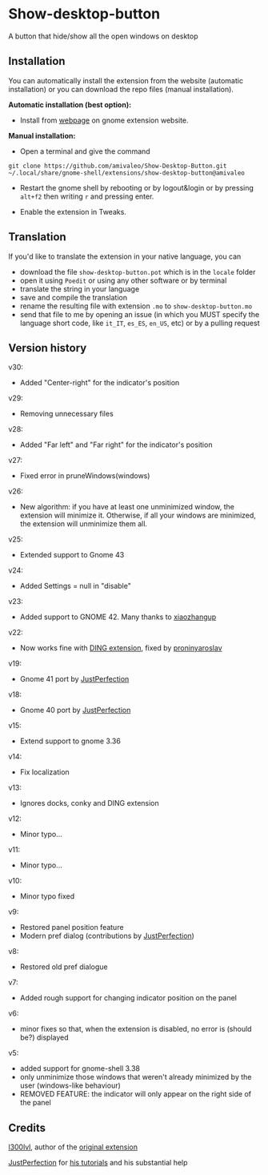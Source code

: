 # Show-desktop-button

A button that hide/show all the open windows on desktop


## Installation

You can automatically install the extension from the website (automatic installation) or you can download the repo files (manual installation).


**Automatic installation (best option):**

* Install from [webpage](https://extensions.gnome.org/extension/1194/show-desktop-button/) on gnome extension website.


**Manual installation:**

* Open a terminal and give the command
```
git clone https://github.com/amivaleo/Show-Desktop-Button.git ~/.local/share/gnome-shell/extensions/show-desktop-button@amivaleo
```
* Restart the gnome shell by rebooting or by logout&login or by pressing `alt+f2` then writing `r` and pressing enter.

* Enable the extension in Tweaks.


## Translation

If you'd like to translate the extension in your native language, you can

* download the file `show-desktop-button.pot` which is in the `locale` folder
* open it using `Poedit` or using any other software or by terminal
* translate the string in your language
* save and compile the translation
* rename the resulting file with extension `.mo` to `show-desktop-button.mo`
* send that file to me by opening an issue (in which you MUST specify the language short code, like `it_IT`, `es_ES`, `en_US`, etc) or by a pulling request


## Version history

v30:

* Added "Center-right" for the indicator's position

v29:

* Removing unnecessary files

v28:

* Added "Far left" and "Far right" for the indicator's position

v27:

* Fixed error in pruneWindows(windows)

v26:

* New algorithm: if you have at least one unminimized window, the extension will minimize it. Otherwise, if all your windows are minimized, the extension will unminimize them all.

v25:

* Extended support to Gnome 43

v24:

* Added Settings = null in "disable"

v23:

* Added support to GNOME 42. Many thanks to [xiaozhangup](https://github.com/amivaleo/Show-Desktop-Button/issues?q=is%3Aissue+author%3Axiaozhangup)

v22:

* Now works fine with [DING extension](https://gitlab.com/rastersoft/desktop-icons-ng), fixed by [proninyaroslav](https://github.com/proninyaroslav)

v19:

* Gnome 41 port by [JustPerfection](https://github.com/amivaleo/Show-Desktop-Button/pull/23)

v18:

* Gnome 40 port by [JustPerfection](https://github.com/amivaleo/Show-Desktop-Button/pull/20)

v15:

* Extend support to gnome 3.36

v14:

* Fix localization

v13:

* Ignores docks, conky and DING extension

v12:

* Minor typo...

v11:

* Minor typo...

v10:

* Minor typo fixed

v9:

* Restored panel position feature
* Modern pref dialog (contributions by [JustPerfection](https://gitlab.gnome.org/justperfection.channel))

v8:

* Restored old pref dialogue

v7:

* Added rough support for changing indicator position on the panel

v6:

* minor fixes so that, when the extension is disabled, no error is (should be?) displayed

v5:

* added support for gnome-shell 3.38
* only unminimize those windows that weren't already minimized by the user (windows-like behaviour)
* REMOVED FEATURE: the indicator will only appear on the right side of the panel

## Credits

[l300lvl](https://extensions.gnome.org/accounts/profile/l300lvl), author of the [original extension](https://extensions.gnome.org/extension/64/show-desktop-button/)

[JustPerfection](https://gitlab.gnome.org/justperfection.channel) for [his tutorials](https://gitlab.gnome.org/justperfection.channel/gnome-shell-extension-samples) and his substantial help

